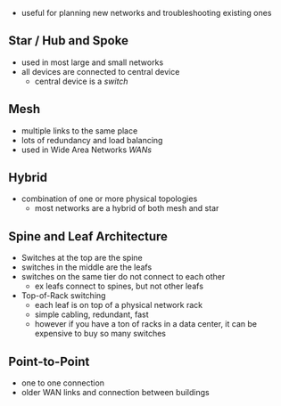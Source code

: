 - useful for planning new networks and troubleshooting existing ones

## Star / Hub and Spoke
- used in most large and small networks
- all devices are connected to central device
	- central device is a *switch*

## Mesh
- multiple links to the same place
- lots of redundancy and load balancing
- used in Wide Area Networks *WANs*

## Hybrid
- combination of one or more physical topologies
	- most networks are a hybrid of both mesh and star

## Spine and Leaf Architecture
- Switches at the top are the spine
- switches in the middle are the leafs
- switches on the same tier do not connect to each other
	- ex leafs connect to spines, but not other leafs
- Top-of-Rack switching
	- each leaf is on top of a physical network rack
	- simple cabling, redundant, fast
	- however if you have a ton of racks in a data center, it can be expensive to buy so many switches
## Point-to-Point
- one to one connection
- older WAN links and connection between buildings